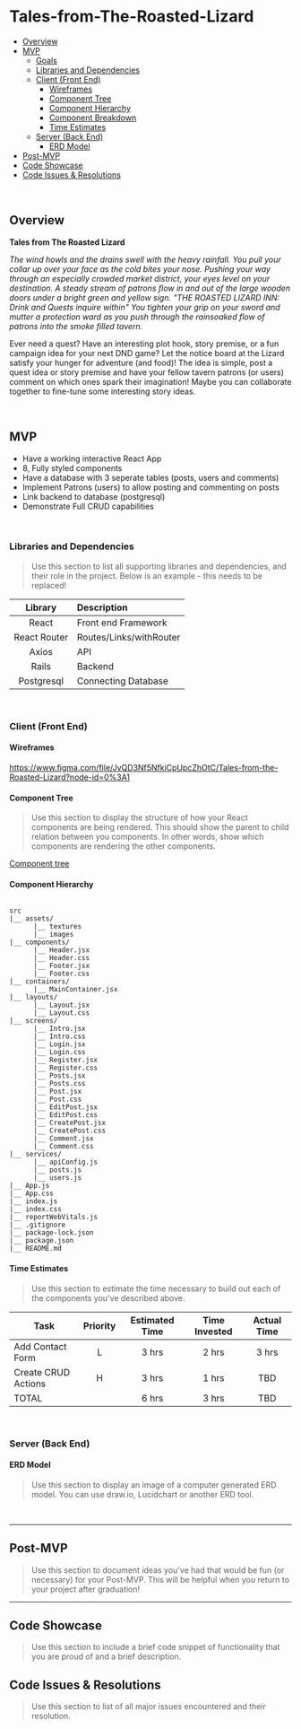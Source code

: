 # Tales-from-The-Roasted-Lizard

- [Overview](#overview)
- [MVP](#mvp)
  - [Goals](#goals)
  - [Libraries and Dependencies](#libraries-and-dependencies)
  - [Client (Front End)](#client-front-end)
    - [Wireframes](#wireframes)
    - [Component Tree](#component-tree)
    - [Component Hierarchy](#component-hierarchy)
    - [Component Breakdown](#component-breakdown)
    - [Time Estimates](#time-estimates)
  - [Server (Back End)](#server-back-end)
    - [ERD Model](#erd-model)
- [Post-MVP](#post-mvp)
- [Code Showcase](#code-showcase)
- [Code Issues & Resolutions](#code-issues--resolutions)

<br>

## Overview

**Tales from The Roasted Lizard** 

*The wind howls and the drains swell with the heavy rainfall. You pull your collar up over your face as the cold bites your nose. Pushing your way through an especially crowded market district, your eyes level on your destination. A steady stream of patrons flow in and out of the large wooden doors under a bright green and yellow sign. "THE ROASTED LIZARD INN: Drink and Quests inquire within" You tighten your grip on your sword and mutter a protection ward as you push through the rainsoaked flow of patrons into the smoke filled tavern.*

Ever need a quest? Have an interesting plot hook, story premise, or a fun campaign idea for your next DND game? Let the notice board at the Lizard satisfy your hunger for adventure (and food)! The idea is simple, post a quest idea or story premise and have your fellow tavern patrons (or users) comment on which ones spark their imagination! Maybe you can collaborate together to fine-tune some interesting story ideas.

<br>

## MVP

- Have a working interactive React App
- 8, Fully styled components 
- Have a database with 3 seperate tables (posts, users and comments)
- Implement Patrons (users) to allow posting and commenting on posts
- Link backend to database (postgresql)
- Demonstrate Full CRUD capabilities 

<br>

### Libraries and Dependencies

> Use this section to list all supporting libraries and dependencies, and their role in the project. Below is an example - this needs to be replaced!

|     Library      | Description                                |
| :--------------: | :----------------------------------------- |
|      React       | Front end Framework |
|   React Router   | Routes/Links/withRouter |
| Axios | API |
|     Rails      | Backend |
|  Postgresql  | Connecting Database |

<br>

### Client (Front End)

#### Wireframes

https://www.figma.com/file/JvQD3Nf5NfkiCpUpcZhOtC/Tales-from-the-Roasted-Lizard?node-id=0%3A1

#### Component Tree

> Use this section to display the structure of how your React components are being rendered. This should show the parent to child relation between you components. In other words, show which components are rendering the other components. 

[Component tree](url)

#### Component Hierarchy

``` structure

src
|__ assets/
      |__ textures
      |__ images
|__ components/
      |__ Header.jsx
      |__ Header.css
      |__ Footer.jsx
      |__ Footer.css
|__ containers/
      |__ MainContainer.jsx
|__ layouts/
      |__ Layout.jsx
      |__ Layout.css
|__ screens/
      |__ Intro.jsx
      |__ Intro.css
      |__ Login.jsx
      |__ Login.css
      |__ Register.jsx
      |__ Register.css
      |__ Posts.jsx
      |__ Posts.css
      |__ Post.jsx
      |__ Post.css
      |__ EditPost.jsx
      |__ EditPost.css
      |__ CreatePost.jsx
      |__ CreatePost.css
      |__ Comment.jsx
      |__ Comment.css
|__ services/
      |__ apiConfig.js
      |__ posts.js
      |__ users.js
|__ App.js
|__ App.css
|__ index.js
|__ index.css
|__ reportWebVitals.js
|__ .gitignore
|__ package-lock.json
|__ package.json
|__ README.md

```


#### Time Estimates

> Use this section to estimate the time necessary to build out each of the components you've described above.

| Task                | Priority | Estimated Time | Time Invested | Actual Time |
| ------------------- | :------: | :------------: | :-----------: | :---------: |
| Add Contact Form    |    L     |     3 hrs      |     2 hrs     |    3 hrs    |
| Create CRUD Actions |    H     |     3 hrs      |     1 hrs     |     TBD     |
| TOTAL               |          |     6 hrs      |     3 hrs     |     TBD     |

<br>

### Server (Back End)

#### ERD Model

> Use this section to display an image of a computer generated ERD model. You can use draw.io, Lucidchart or another ERD tool.

<br>

***

## Post-MVP

> Use this section to document ideas you've had that would be fun (or necessary) for your Post-MVP. This will be helpful when you return to your project after graduation!

***

## Code Showcase

> Use this section to include a brief code snippet of functionality that you are proud of and a brief description.

## Code Issues & Resolutions

> Use this section to list of all major issues encountered and their resolution.
